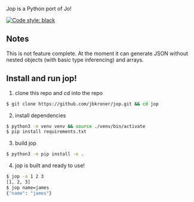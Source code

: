 Jop is a Python port of Jo!

[![Code style: black](https://img.shields.io/badge/code%20style-black-000000.svg)](https://github.com/psf/black)

## Notes
This is not feature complete.  At the moment it can generate JSON without nested objects (with basic type inferencing) and arrays. 

## Install and run jop!
1. clone this repo and cd into the repo
```bash
$ git clone https://github.com/jbkroner/jop.git && cd jop
```
2. install dependencies 

```bash
$ python3 -m venv venv && source ./venv/bin/activate 
$ pip install requirements.txt
```

3. build jop
```bash
$ python3 -m pip install -e .
```

4. jop is built and ready to use!
```bash
$ jop -a 1 2 3
[1, 2, 3]
$ jop name=james
{"name": "james"}
```